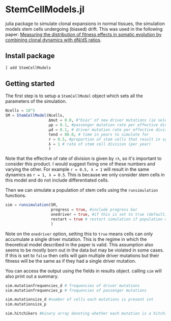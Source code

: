 # StemCellModels.jl

julia package to simulate clonal expansions in normal tissues, the simulation models stem cells undergoing (biased) drift. This was used in the following paper:
[Measuring the distribution of fitness effects in somatic evolution by combining clonal dynamics with dN/dS ratios](https://elifesciences.org/articles/48714).

## Install package

```julia
] add StemCellModels
```

## Getting started
The first step is to setup a `StemCellModel` object which sets all the parameters of the simulation.
```julia
Ncells = 10^5
SM = StemCellModel(Ncells,
                   Δmut = 0.0, #"bias" of new driver mutations (ie selection coefficient)
                   μp = 0.1, #passenger mutation rate per effective division
                   μd = 0.1, # driver mutation rate per effective division
                   tend = 80.0, # time in years to simulate for
                   r = 0.5, #proportion of stem cells that result in symmetric division
                   λ = 1 # rate of stem cell division (per year)
                   )
```
Note that the effective of rate of division is given by `rλ`, so it's important to consider this product. I would suggest fixing one of these numbers and varying the other. For example `r = 0.5, λ = 1` will result in the same dynamics as `r = 1, λ = 0.5`. This is because we only consider stem cells in this model and do not include differentiated cells.

Then we can simulate a population of stem cells using the `runsimulation` functions.

```julia
sim = runsimulation(SM,
                    progress = true, #include progress bar
                    onedriver = true, #if this is set to true (default) then cells can only accumulate a single driver mutations
                    restart = true # restart simulation if population dies out
                    )
```
Note on the `onedriver` option, setting this to `true` means cells can only accumulate a single driver mutation. This is the regime in which the theoretical model described in the paper is valid. This assumption also seems to be mostly born out in the data but may be violated in some cases. If this is set to `false` then cells will gain multiple driver mutations but their fitness will be the same as if they had a single driver mutation.

You can access the output using the fields in results object. calling `sim` will also print out a summary.

```julia
sim.mutationfrequencies_d # frequencies of driver mutations
sim.mutationfrequencies_p # frequencies of passenger mutations

sim.mutationsize_d #number of cells each mutations is present int
sim.mutationsize_p

sim.hitchikers #binary array denoting whether each mutation is a hitchiker or not

```
